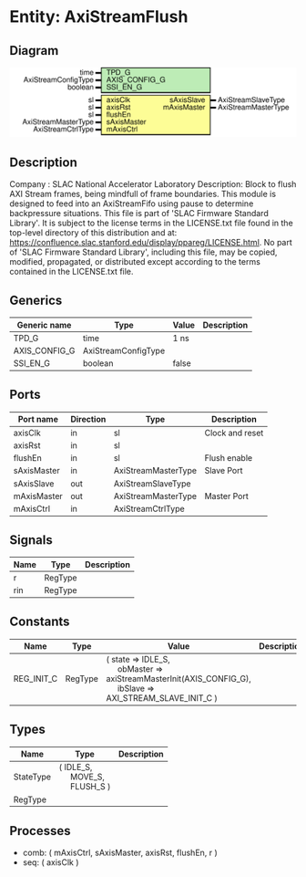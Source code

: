 # Entity: AxiStreamFlush

## Diagram

![Diagram](AxiStreamFlush.svg "Diagram")
## Description

Company    : SLAC National Accelerator Laboratory
Description:
Block to flush AXI Stream frames, being mindfull of frame boundaries.
This module is designed to feed into an AxiStreamFifo using pause to determine
backpressure situations.
This file is part of 'SLAC Firmware Standard Library'.
It is subject to the license terms in the LICENSE.txt file found in the
top-level directory of this distribution and at:
   https://confluence.slac.stanford.edu/display/ppareg/LICENSE.html.
No part of 'SLAC Firmware Standard Library', including this file,
may be copied, modified, propagated, or distributed except according to
the terms contained in the LICENSE.txt file.
## Generics

| Generic name  | Type                | Value | Description |
| ------------- | ------------------- | ----- | ----------- |
| TPD_G         | time                | 1 ns  |             |
| AXIS_CONFIG_G | AxiStreamConfigType |       |             |
| SSI_EN_G      | boolean             | false |             |
## Ports

| Port name   | Direction | Type                | Description     |
| ----------- | --------- | ------------------- | --------------- |
| axisClk     | in        | sl                  | Clock and reset |
| axisRst     | in        | sl                  |                 |
| flushEn     | in        | sl                  | Flush enable    |
| sAxisMaster | in        | AxiStreamMasterType | Slave Port      |
| sAxisSlave  | out       | AxiStreamSlaveType  |                 |
| mAxisMaster | out       | AxiStreamMasterType | Master Port     |
| mAxisCtrl   | in        | AxiStreamCtrlType   |                 |
## Signals

| Name | Type    | Description |
| ---- | ------- | ----------- |
| r    | RegType |             |
| rin  | RegType |             |
## Constants

| Name       | Type    | Value                                                                                                                                                                                                     | Description |
| ---------- | ------- | --------------------------------------------------------------------------------------------------------------------------------------------------------------------------------------------------------- | ----------- |
| REG_INIT_C | RegType |  (       state    => IDLE_S,<br><span style="padding-left:20px">       obMaster => axiStreamMasterInit(AXIS_CONFIG_G),<br><span style="padding-left:20px">       ibSlave  => AXI_STREAM_SLAVE_INIT_C    ) |             |
## Types

| Name      | Type                                                                                                 | Description |
| --------- | ---------------------------------------------------------------------------------------------------- | ----------- |
| StateType | ( IDLE_S,<br><span style="padding-left:20px"> MOVE_S,<br><span style="padding-left:20px"> FLUSH_S )  |             |
| RegType   |                                                                                                      |             |
## Processes
- comb: ( mAxisCtrl, sAxisMaster, axisRst, flushEn, r )
- seq: ( axisClk )
